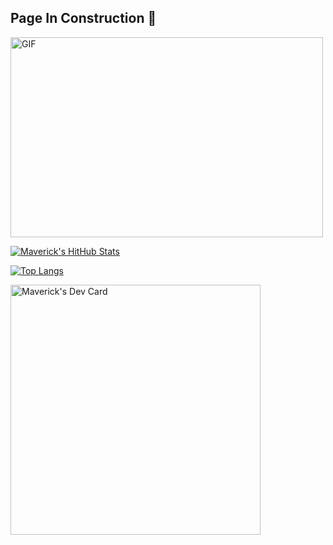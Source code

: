 ## Page In Construction :construction:

<img align="center" alt="GIF" src="https://cdn.dribbble.com/users/461802/screenshots/4753031/designergif.gif" width="500" height="320" />

[![Maverick's HitHub Stats](https://github-readme-stats.vercel.app/api?username=mrmaverick-dev&count_private=true&theme=radical&&hide=prs,issues,contribs&show_icons=true&include_all_commits)](https://github.com/MrMaverick-Dev)

[![Top Langs](https://github-readme-stats.vercel.app/api/top-langs/?username=mrmaverick-dev&layout=compact&theme=tokyonight)](https://github.com/MrMaverick-Dev)

<a href="https://app.daily.dev/Maverick"><img src="https://github.com/MrMaverick-Dev/MrMaverick-Dev/blob/main/devcard.svg" width="400" alt="Maverick's Dev Card"/></a>
